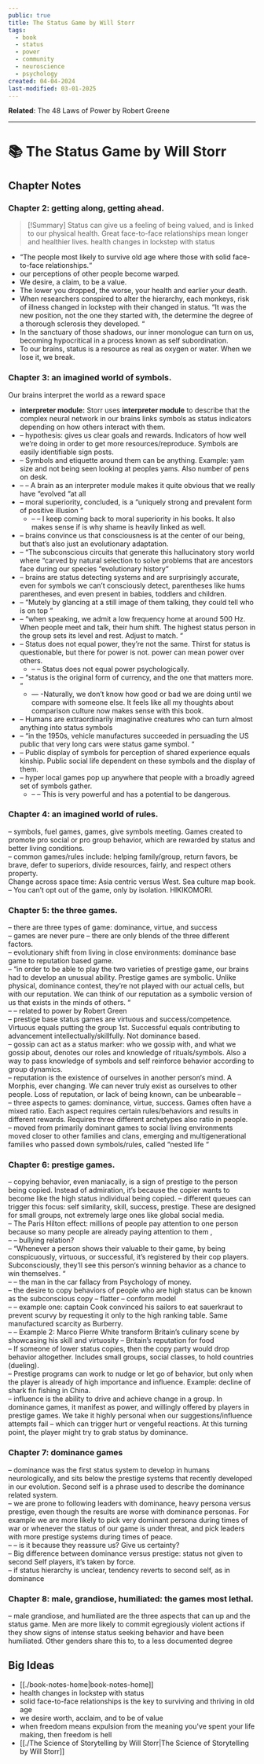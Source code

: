 ```yaml
---
public: true
title: The Status Game by Will Storr
tags:
  - book
  - status
  - power
  - community
  - neuroscience
  - psychology
created: 04-04-2024
last-modified: 03-01-2025
---
```

**Related**: The 48 Laws of Power by Robert Greene

---
# 📚 The Status Game by Will Storr
## Chapter Notes
### Chapter 2: getting along, getting ahead.  

> [!Summary] 
> Status can give us a feeling of being valued, and is linked to our physical health. Great face-to-face relationships mean longer and healthier lives. health changes in lockstep with status

- “The people most likely to survive old age where those with solid face-to-face relationships.“  
- our perceptions of other people become warped.  
- We desire, a claim, to be a value.  
- The lower you dropped, the worse, your health and earlier your death.  
- When researchers conspired to alter the hierarchy, each monkeys, risk of illness changed in lockstep with their changed in status. “It was the new position, not the one they started with, the determine the degree of a thorough sclerosis they developed. “  
- In the sanctuary of those shadows, our inner monologue can turn on us, becoming hypocritical in a process known as self subordination.  
- To our brains, status is a resource as real as oxygen or water. When we lose it, we break.  
  
### Chapter 3: an imagined world of symbols.  
Our brains interpret the world as a reward space
- **interpreter module:** Storr uses **interpreter module** to describe that the complex neural network in our brains links symbols as status indicators depending on how others interact with them. 
- – hypothesis: gives us clear goals and rewards. Indicators of how well we’re doing in order to get more resources/reproduce. Symbols are easily identifiable sign posts.  
- – Symbols and etiquette around them can be anything. Example: yam size and not being seen looking at peoples yams. Also number of pens on desk.  
- – – A brain as an interpreter module makes it quite obvious that we really have “evolved “at all  
- – moral superiority, concluded, is a “uniquely strong and prevalent form of positive illusion “  
	- – – I keep coming back to moral superiority in his books. It also makes sense if is why shame is heavily linked as well.  
- – brains convince us that consciousness is at the center of our being, but that’s also just an evolutionary adaptation.  
- – “The subconscious circuits that generate this hallucinatory story world where “carved by natural selection to solve problems that are ancestors face during our species “evolutionary history“  
- – brains are status detecting systems and are surprisingly accurate, even for symbols we can’t consciously detect, parentheses like hums parentheses, and even present in babies, toddlers and children.  
- – “Mutely by glancing at a still image of them talking, they could tell who is on top “  
- – “when speaking, we admit a low frequency home at around 500 Hz. When people meet and talk, their hum shift. The highest status person in the group sets its level and rest. Adjust to match. “  
- – Status does not equal power, they’re not the same. Thirst for status is questionable, but there for power is not. power can mean power over others.  
	- – – Status does not equal power psychologically.  
- – “status is the original form of currency, and the one that matters more. “  
	- — -Naturally, we don’t know how good or bad we are doing until we compare with someone else. It feels like all my thoughts about comparison culture now makes sense with this book.  
- – Humans are extraordinarily imaginative creatures who can turn almost anything into status symbols  
- – “in the 1950s, vehicle manufactures succeeded in persuading the US public that very long cars were status game symbol. “  
- – Public display of symbols for perception of shared experience equals kinship. Public social life dependent on these symbols and the display of them.  
- – hyper local games pop up anywhere that people with a broadly agreed set of symbols gather.  
	- – – This is very powerful and has a potential to be dangerous.  
  
### Chapter 4: an imagined world of rules.  
– symbols, fuel games, games, give symbols meeting. Games created to promote pro social or pro group behavior, which are rewarded by status and better living conditions.  
– common games/rules include: helping family/group, return favors, be brave, defer to superiors, divide resources, fairly, and respect others property.  
Change across space time: Asia centric versus West. Sea culture map book.  
– You can’t opt out of the game, only by isolation. HIKIKOMORI.  
  
### Chapter 5: the three games.  
– there are three types of game: dominance, virtue, and success  
– games are never pure – there are only blends of the three different factors.  
– evolutionary shift from living in close environments: dominance base game to reputation based game.  
– “in order to be able to play the two varieties of prestige game, our brains had to develop an unusual ability. Prestige games are symbolic. Unlike physical, dominance contest, they’re not played with our actual cells, but with our reputation. We can think of our reputation as a symbolic version of us that exists in the minds of others. “  
– – related to power by Robert Green  
– prestige base status games are virtuous and success/competence. Virtuous equals putting the group 1st. Successful equals contributing to advancement intellectually/skillfully. Not dominance based.  
– gossip can act as a status marker: who we gossip with, and what we gossip about, denotes our roles and knowledge of rituals/symbols. Also a way to pass knowledge of symbols and self reinforce behavior according to group dynamics.  
– reputation is the existence of ourselves in another person‘s mind. A Morphis, ever changing. We can never truly exist as ourselves to other people. Loss of reputation, or lack of being known, can be unbearable –  
– three aspects to games: dominance, virtue, success. Games often have a mixed ratio. Each aspect requires certain rules/behaviors and results in different rewards. Requires three different archetypes also ratio in people.  
– moved from primarily dominant games to social living environments moved closer to other families and clans, emerging and multigenerational families who passed down symbols/rules, called “nested life “  
  
### Chapter 6: prestige games.  
– copying behavior, even maniacally, is a sign of prestige to the person being copied. Instead of admiration, it’s because the copier wants to become like the high status individual being copied. 
– different queues can trigger this focus: self similarity, skill, success, prestige. These are designed for small groups, not extremely large ones like global social media.  
– The Paris Hilton effect: millions of people pay attention to one person because so many people are already paying attention to them ,  
– – bullying relation?  
– “Whenever a person shows their valuable to their game, by being conspicuously, virtuous, or successful, it’s registered by their cop players. Subconsciously, they’ll see this person‘s winning behavior as a chance to win themselves. “  
– – the man in the car fallacy from Psychology of money.  
– the desire to copy behaviors of people who are high status can be known as the subconscious copy – flatter – conform model  
– – example one: captain Cook convinced his sailors to eat sauerkraut to prevent scurvy by requesting it only to the high ranking table. Same manufactured scarcity as Burberry.  
– – Example 2: Marco Pierre White transform Britain’s culinary scene by showcasing his skill and virtuosity – Britain’s reputation for food  
– If someone of lower status copies, then the copy party would drop behavior altogether. Includes small groups, social classes, to hold countries (dueling).  
– Prestige programs can work to nudge or let go of behavior, but only when the player is already of high importance and influence. Example: decline of shark fin fishing in China.  
– influence is the ability to drive and achieve change in a group. In dominance games, it manifest as power, and willingly offered by players in prestige games. We take it highly personal when our suggestions/influence attempts fail – which can trigger hurt or vengeful reactions. At this turning point, the player might try to grab status by dominance.  
  
### Chapter 7: dominance games  
– dominance was the first status system to develop in humans neurologically, and sits below the prestige systems that recently developed in our evolution. Second self is a phrase used to describe the dominance related system.  
– we are prone to following leaders with dominance, heavy persona versus prestige, even though the results are worse with dominance personas. For example we are more likely to pick very dominant persona during times of war or whenever the status of our game is under threat, and pick leaders with more prestige systems during times of peace.  
– – is it because they reassure us? Give us certainty?  
– Big difference between dominance versus prestige: status not given to second Self players, it’s taken by force.  
– if status hierarchy is unclear, tendency reverts to second self, as in dominance  
  
### Chapter 8: male, grandiose, humiliated: the games most lethal.  
– male grandiose, and humiliated are the three aspects that can up and the status game. Men are more likely to commit egregiously violent actions if they show signs of intense status seeking behavior and have been humiliated. Other genders share this to, to a less documented degree

## Big Ideas
- [[./book-notes-home|book-notes-home]]
- health changes in lockstep with status
- solid face-to-face relationships is the key to surviving and thriving in old age
- we desire worth, acclaim, and to be of value
- when freedom means expulsion from the meaning you've spent your life making, then freedom is hell
- [[./The Science of Storytelling by Will Storr|The Science of Storytelling by Will Storr]]


